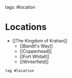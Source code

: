 tags: #location 

# Locations
- [[The Kingdom of Krahan]]
	- [[Bandit's Way]]
	- [[Copperhead]]
	- [[Fort Whitall]]
	- [[Winterfield]]

```query
tag #location 
```
